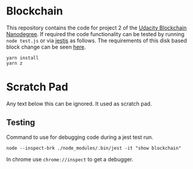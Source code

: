 # Blockchain

This repository contains the code for project 2 of the
[Udacity Blockchain Nanodegree](https://www.udacity.com/course/blockchain-developer-nanodegree--nd1309).
If required the code functionality can be tested by running `node test.js` or
via [jestjs](https://jestjs.io) as follows. The requirements of this disk based block change can be seen 
[here](README-ori.md).

```
yarn install
yarn z
```

# Scratch Pad

Any text below this can be ignored. It used as scratch pad.

## Testing

Command to use for debugging code during a jest test run.

```
node --inspect-brk ./node_modules/.bin/jest -it "show blockchain"
```

In chrome use `chrome://inspect` to get a debugger.
